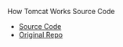How Tomcat Works Source Code 
- [Source Code](http://brainysoftware.com/source/9780975212806.zip)
- [Original Repo](https://github.com/serivires/how-tomcat-works)